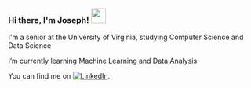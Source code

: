 
### Hi there, I'm Joseph! <img src="https://raw.githubusercontent.com/MartinHeinz/MartinHeinz/master/wave.gif" width="30px">

I'm a senior at the University of Virginia, studying Computer Science and Data Science

I’m currently learning Machine Learning and Data Analysis

<!-- Actual text -->

You can find me on [![LinkedIn][2.2]][2].

<!-- Icons -->

[1.2]: http://i.imgur.com/wWzX9uB.png (twitter icon without padding)
[2.2]: https://raw.githubusercontent.com/MartinHeinz/MartinHeinz/master/linkedin-3-16.png (LinkedIn icon without padding)

<!-- Links to your social media accounts -->


[2]: https://www.linkedin.com/in/lee-sangwoo/
